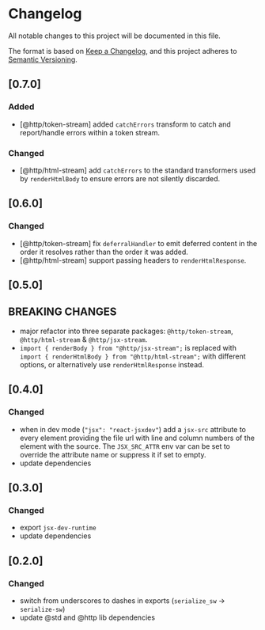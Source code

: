 # Changelog

All notable changes to this project will be documented in this file.

The format is based on [Keep a Changelog](https://keepachangelog.com/en/1.1.0/),
and this project adheres to
[Semantic Versioning](https://semver.org/spec/v2.0.0.html).

## [0.7.0]

### Added

- [@http/token-stream] added `catchErrors` transform to catch and report/handle
  errors within a token stream.

### Changed

- [@http/html-stream] add `catchErrors` to the standard transformers used by
  `renderHtmlBody` to ensure errors are not silently discarded.

## [0.6.0]

### Changed

- [@http/token-stream] fix `deferralHandler` to emit deferred content in the
  order it resolves rather than the order it was added.
- [@http/html-stream] support passing headers to `renderHtmlResponse`.

## [0.5.0]

## BREAKING CHANGES

- major refactor into three separate packages: `@http/token-stream`,
  `@http/html-stream` & `@http/jsx-stream`.
- `import { renderBody } from "@http/jsx-stream";` is replaced with
  `import { renderHtmlBody } from "@http/html-stream";` with different options,
  or alternatively use `renderHtmlResponse` instead.

## [0.4.0]

### Changed

- when in dev mode (`"jsx": "react-jsxdev"`) add a `jsx-src` attribute to every
  element providing the file url with line and column numbers of the element
  with the source. The `JSX_SRC_ATTR` env var can be set to override the
  attribute name or suppress it if set to empty.
- update dependencies

## [0.3.0]

### Changed

- export `jsx-dev-runtime`
- update dependencies

## [0.2.0]

### Changed

- switch from underscores to dashes in exports (`serialize_sw` ->
  `serialize-sw`)
- update @std and @http lib dependencies
